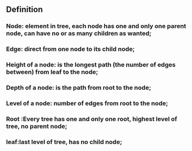## Definition

### Node: element in tree, each node has one and only one parent node, can have no or as many children as wanted;
### Edge: direct from one node to its child node;
### Height of a node: is the longest path (the number of edges between) from leaf to the node;
### Depth of a node: is the path from root to the node;
### Level of a node: number of edges from root to the node;
### Root :Every tree has one and only one root, highest level of tree, no parent node;
### leaf:last level of tree, has no child node;
